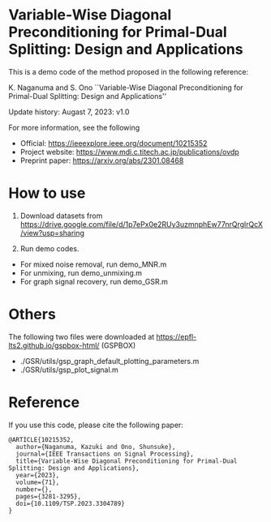 # Variable-Wise Diagonal Preconditioning for Primal-Dual Splitting: Design and Applications

This is a demo code of the method proposed in the following reference:

K. Naganuma and S. Ono
``Variable-Wise Diagonal Preconditioning for Primal-Dual Splitting: Design and Applications''

Update history:
Augast 7, 2023: v1.0 

For more information, see the following 
- Official: https://ieeexplore.ieee.org/document/10215352
- Project website: https://www.mdi.c.titech.ac.jp/publications/ovdp
- Preprint paper: https://arxiv.org/abs/2301.08468

# How to use
1. Download datasets from https://drive.google.com/file/d/1p7ePx0e2RUy3uzmnphEw77nrQrglrQcX/view?usp=sharing

2. Run demo codes.
 - For mixed noise removal, run demo_MNR.m
 - For unmixing, run demo_unmixing.m
 - For graph signal recovery, run demo_GSR.m

# Others
The following two files were downloaded at https://epfl-lts2.github.io/gspbox-html/ (GSPBOX)
 - ./GSR/utils/gsp_graph_default_plotting_parameters.m
 - ./GSR/utils/gsp_plot_signal.m

# Reference
If you use this code, please cite the following paper:

```
@ARTICLE{10215352,
  author={Naganuma, Kazuki and Ono, Shunsuke},
  journal={IEEE Transactions on Signal Processing}, 
  title={Variable-Wise Diagonal Preconditioning for Primal-Dual Splitting: Design and Applications}, 
  year={2023},
  volume={71},
  number={},
  pages={3281-3295},
  doi={10.1109/TSP.2023.3304789}
}
```
